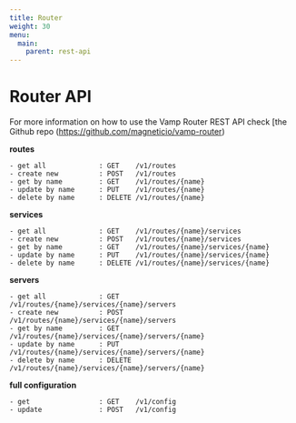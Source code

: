 ```yaml
---
title: Router
weight: 30
menu:
  main:
    parent: rest-api
---
```

# Router API

For more information on how to use the Vamp Router REST API check [the Github repo (https://github.com/magneticio/vamp-router)

**routes**
```
- get all             : GET    /v1/routes
- create new          : POST   /v1/routes
- get by name         : GET    /v1/routes/{name}
- update by name      : PUT    /v1/routes/{name}
- delete by name      : DELETE /v1/routes/{name}
```

**services**
```
- get all             : GET    /v1/routes/{name}/services
- create new          : POST   /v1/routes/{name}/services
- get by name         : GET    /v1/routes/{name}/services/{name}
- update by name      : PUT    /v1/routes/{name}/services/{name}
- delete by name      : DELETE /v1/routes/{name}/services/{name}
```

**servers**
```
- get all             : GET    /v1/routes/{name}/services/{name}/servers
- create new          : POST   /v1/routes/{name}/services/{name}/servers
- get by name         : GET    /v1/routes/{name}/services/{name}/servers/{name}
- update by name      : PUT    /v1/routes/{name}/services/{name}/servers/{name}
- delete by name      : DELETE /v1/routes/{name}/services/{name}/servers/{name}
```

**full configuration**
```
- get                 : GET    /v1/config
- update              : POST   /v1/config
```